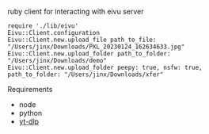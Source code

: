 ruby client for interacting with eivu server

```
require './lib/eivu'
Eivu::Client.configuration
Eivu::Client.new.upload_file path_to_file: "/Users/jinx/Downloads/PXL_20230124_162634633.jpg"
Eivu::Client.new.upload_folder path_to_folder: "/Users/jinx/Downloads/demo"
Eivu::Client.new.upload_folder peepy: true, nsfw: true, path_to_folder: "/Users/jinx/Downloads/xfer"

```



Requirements
- node
- python
- [yt-dlp](https://github.com/yt-dlp/yt-dlp)

